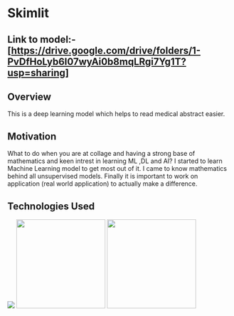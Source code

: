 # Skimlit


## Link to model:- [https://drive.google.com/drive/folders/1-PvDfHoLyb6I07wyAi0b8mqLRgi7Yg1T?usp=sharing]

## Overview
This is a deep learning model which helps to read medical abstract easier.


## Motivation
What to do when you are at collage and having a strong base of mathematics and keen intrest in learning ML ,DL and AI? I started to learn Machine Learning model to get most out of it. I came to know mathematics behind all unsupervised models. Finally it is important to work on application (real world application) to actually make a difference.


## Technologies Used

![](https://forthebadge.com/images/badges/made-with-python.svg)
 [<img target="_blank" src="https://scikit-learn.org/stable/_static/scikit-learn-logo-small.png" width=200>](https://scikit-learn.org/stable/)
 [<img target="_blank" src="https://user-images.githubusercontent.com/106836228/185730141-b8e739bb-8c0e-42ce-bc83-81f45cde875b.png" width=200>](https://www.tensorflow.org/)
